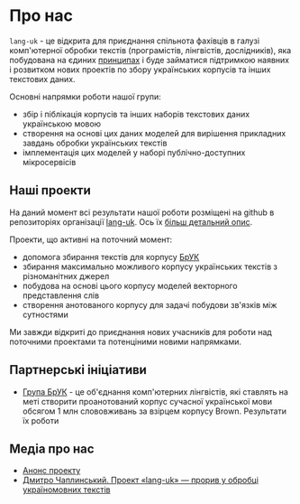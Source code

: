 # Про нас

`lang-uk` - це відкрита для приєднання спільнота фахівців в галузі комп'ютерної обробки текстів (програмістів, лінгвістів, дослідників), яка побудована на єдиних [принципах](manifest.md) і буде займатися підтримкою наявних і розвитком нових проектів по збору українських корпусів та інших текстових даних.

Основні напрямки роботи нашої групи:

- збір і піблікація корпусів та інших наборів текстових даних українською мовою
- створення на основі цих даних моделей для вирішення прикладних завдань обробки українських текстів
- імплементація цих моделей у наборі публічно-доступних мікросервісів


## Наші проекти

На даний момент всі результати нашої роботи розміщені на github в репозиторіях організації [lang-uk](github.com/lang-uk/). Ось їх [більш детальний опис](projects.md). 

Проекти, що активні на поточний момент:

- допомога збирання текстів для корпусу [БрУК](https://github.com/brown-uk/corpus)
- збирання максимально можливого корпусу українських текстів з різноманітних джерел
- побудова на основі цього корпусу моделей векторного представлення слів
- створення анотованого корпусу для задачі побудови зв'язків між сутностями

Ми завжди відкриті до приєднання нових учасників для роботи над поточними проектами та потенціними новими напрямками.


## Партнерські ініціативи

- [Група БрУК](https://github.com/brown-uk) - це об'єднання комп'ютерних лінгвістів, які ставлять на меті створити проанотований корпус сучасної української мови обсягом 1 млн слововживань за взірцем корпусу Brown. Результати їх роботи


## Медіа про нас

- [Анонс проекту](https://dou.ua/lenta/columns/lang-uk/)
- [Дмитро Чаплинський. Проект «lang-uk» — прорив у обробці україномовних текстів](http://www.idealist.media/index.php/video/dmitro-chaplinskiy-proekt-lang-uk-proriv-u-obrobtsi-ukrayinomovnih-tekstiv/)
